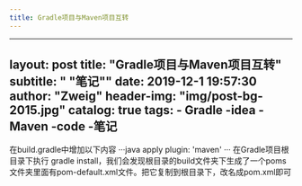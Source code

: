 ```yaml
---
title: Gradle项目与Maven项目互转
---
```


---
layout:     post
title:      "Gradle项目与Maven项目互转"
subtitle:   " \"笔记\""
date:       2019-12-1 19:57:30
author:     "Zweig"
header-img: "img/post-bg-2015.jpg"
catalog: true
tags:
    - Gradle
    -idea
		-Maven
		-code
		-笔记
---
在build.gradle中增加以下内容
···java
apply plugin: 'maven'
···
在Gradle项目根目录下执行 gradle install，我们会发现根目录的build文件夹下生成了一个poms文件夹里面有pom-default.xml文件。把它复制到根目录下，改名成pom.xml即可